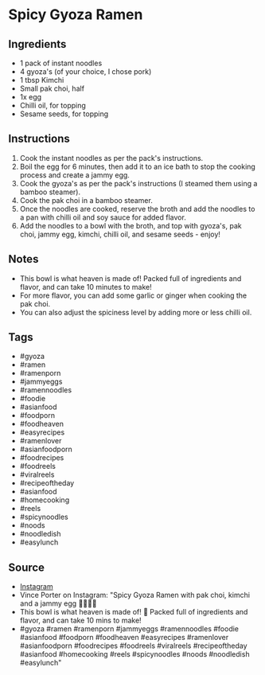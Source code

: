  # Spicy Gyoza Ramen

## Ingredients

- 1 pack of instant noodles
- 4 gyoza's (of your choice, I chose pork)
- 1 tbsp Kimchi
- Small pak choi, half
- 1x egg
- Chilli oil, for topping
- Sesame seeds, for topping

## Instructions

1. Cook the instant noodles as per the pack's instructions.
2. Boil the egg for 6 minutes, then add it to an ice bath to stop the cooking process and create a jammy egg.
3. Cook the gyoza's as per the pack's instructions (I steamed them using a bamboo steamer).
4. Cook the pak choi in a bamboo steamer.
5. Once the noodles are cooked, reserve the broth and add the noodles to a pan with chilli oil and soy sauce for added flavor.
6. Add the noodles to a bowl with the broth, and top with gyoza's, pak choi, jammy egg, kimchi, chilli oil, and sesame seeds - enjoy!

## Notes

- This bowl is what heaven is made of! Packed full of ingredients and flavor, and can take 10 minutes to make!
- For more flavor, you can add some garlic or ginger when cooking the pak choi.
- You can also adjust the spiciness level by adding more or less chilli oil.

## Tags

- #gyoza
- #ramen
- #ramenporn
- #jammyeggs
- #ramennoodles
- #foodie
- #asianfood
- #foodporn
- #foodheaven
- #easyrecipes
- #ramenlover
- #asianfoodporn
- #foodrecipes
- #foodreels
- #viralreels
- #recipeoftheday
- #asianfood
- #homecooking
- #reels
- #spicynoodles
- #noods
- #noodledish
- #easylunch

## Source

- [Instagram](https://www.instagram.com/p/C4VzFj_I35D)
- Vince Porter on Instagram: "Spicy Gyoza Ramen with pak choi, kimchi and a jammy egg 🍜🥬🍳🥟
- This bowl is what heaven is made of! 🤤 Packed full of ingredients and flavor, and can take 10 mins to make! 
- #gyoza #ramen #ramenporn #jammyeggs #ramennoodles #foodie #asianfood #foodporn #foodheaven #easyrecipes #ramenlover #asianfoodporn #foodrecipes #foodreels #viralreels #recipeoftheday #asianfood #homecooking #reels #spicynoodles #noods #noodledish #easylunch"
